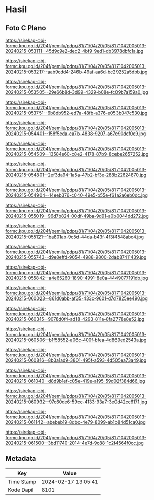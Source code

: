 # Hasil

## Foto C Plano

https://sirekap-obj-formc.kpu.go.id/204f/pemilu/pdpr/81/71/04/20/05/8171042005013-20240215-053111--45d9c9e2-dec2-4bf9-9ed1-db3978dbfc1a.jpg

https://sirekap-obj-formc.kpu.go.id/204f/pemilu/pdpr/81/71/04/20/05/8171042005013-20240215-053217--aab9cdd4-246b-49af-aa6d-bc29252a5dbb.jpg

https://sirekap-obj-formc.kpu.go.id/204f/pemilu/pdpr/81/71/04/20/05/8171042005013-20240215-053505--29e66b8d-3d99-4329-b08e-fc09b7a159a0.jpg

https://sirekap-obj-formc.kpu.go.id/204f/pemilu/pdpr/81/71/04/20/05/8171042005013-20240215-053751--6b8db952-ed7a-48fb-a376-e053b047c530.jpg

https://sirekap-obj-formc.kpu.go.id/204f/pemilu/pdpr/81/71/04/20/05/8171042005013-20240215-054401--158f5eda-ca7b-4838-9207-a67e90dcf0e9.jpg

https://sirekap-obj-formc.kpu.go.id/204f/pemilu/pdpr/81/71/04/20/05/8171042005013-20240215-054509--13584e60-c8e2-4178-87b9-8cebe2657252.jpg

https://sirekap-obj-formc.kpu.go.id/204f/pemilu/pdpr/81/71/04/20/05/8171042005013-20240215-054801--2ef3da94-1a5a-47b2-bf3e-288b22624870.jpg

https://sirekap-obj-formc.kpu.go.id/204f/pemilu/pdpr/81/71/04/20/05/8171042005013-20240215-054904--14eeb376-c040-49e5-b55e-f61a2a6eb0dc.jpg

https://sirekap-obj-formc.kpu.go.id/204f/pemilu/pdpr/81/71/04/20/05/8171042005013-20240215-055019--96d7b824-00df-49ba-9d91-a0b0044dd272.jpg

https://sirekap-obj-formc.kpu.go.id/204f/pemilu/pdpr/81/71/04/20/05/8171042005013-20240215-055121--1ba801ab-9c5d-44da-b43f-4f3f4548abc4.jpg

https://sirekap-obj-formc.kpu.go.id/204f/pemilu/pdpr/81/71/04/20/05/8171042005013-20240215-055743--d9e8effd-9054-4988-9800-2dab87411439.jpg

https://sirekap-obj-formc.kpu.go.id/204f/pemilu/pdpr/81/71/04/20/05/8171042005013-20240215-055842--a4e65260-1890-4991-8e0a-4449077191db.jpg

https://sirekap-obj-formc.kpu.go.id/204f/pemilu/pdpr/81/71/04/20/05/8171042005013-20240215-060023--861d0abb-af35-433c-9601-d7d7825ee490.jpg

https://sirekap-obj-formc.kpu.go.id/204f/pemilu/pdpr/81/71/04/20/05/8171042005013-20240215-060315--9078d0f4-ad18-4293-811a-8fa2778e8e52.jpg

https://sirekap-obj-formc.kpu.go.id/204f/pemilu/pdpr/81/71/04/20/05/8171042005013-20240215-060506--b1f58552-a06c-400f-bfea-4d869ed2543a.jpg

https://sirekap-obj-formc.kpu.go.id/204f/pemilu/pdpr/81/71/04/20/05/8171042005013-20240215-060816--8b3a1ad9-3801-495f-a593-4d505ea73a49.jpg

https://sirekap-obj-formc.kpu.go.id/204f/pemilu/pdpr/81/71/04/20/05/8171042005013-20240215-061040--d8d9b1ef-c05e-419e-a195-59d02f384d66.jpg

https://sirekap-obj-formc.kpu.go.id/204f/pemilu/pdpr/81/71/04/20/05/8171042005013-20240215-060932--97c60de6-59cc-4133-93a7-3e0d42cc6171.jpg

https://sirekap-obj-formc.kpu.go.id/204f/pemilu/pdpr/81/71/04/20/05/8171042005013-20240215-061142--abebeb19-8dbc-4e79-8099-ab1b84d51ca0.jpg

https://sirekap-obj-formc.kpu.go.id/204f/pemilu/pdpr/81/71/04/20/05/8171042005013-20240215-061500--3bd11740-2014-4e7d-9c88-1c2f4564f0cc.jpg


## Metadata

| Key        | Value               |
| ---------- | ------------------- |
| Time Stamp | 2024-02-17 13:05:41 |
| Kode Dapil | 8101                |



